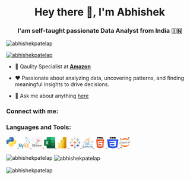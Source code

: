 <h1 align="center">Hey there 👋, I'm Abhishek</h1>
<h3 align="center"> I'am self-taught passionate Data Analyst from India  🇮🇳 </h3>

<p align="left"> <img src="https://komarev.com/ghpvc/?username=abhishekpatelap&label=Profile%20views&color=0e75b6&style=flat" alt="abhishekpatelap" /> </p>

<p align="left"> <a href="https://github.com/ryo-ma/github-profile-trophy"><img src="https://github-profile-trophy.vercel.app/?username=abhishekpatelap" alt="abhishekpatelap" /></a> </p>


- 💼  Qaulity Specialist at **[Amazon](http://razorpay.com/)**

- ❤️  Passionate about analyzing data, uncovering patterns, and finding meaningful insights to drive decisions.

- 💬 Ask me about anything [here](https://github.com/abhishekpatelap/abhishekpatelap/issues)

<h3 align="left">Connect with me:</h3>
<p align="left">
</p>

<h3 align="left">Languages and Tools:</h3>


<p align="left">
    
  <a href="https://www.python.org">
    <img src="https://github.com/AbhishekPatelAP/AbhishekPatelAP/blob/main/Images/Python.png" alt="python" width="30" height="30"/>
  </a>
  
  <a href="https://www.mysql.com" target="_blank">
    <img src="https://github.com/AbhishekPatelAP/AbhishekPatelAP/blob/main/Images/MySQL.png" alt="mysql" width="30" height="30"/>
  </a>

  <a href="https://www.microsoft.com/en-in/sql-server" target="_blank">
    <img src="https://github.com/AbhishekPatelAP/AbhishekPatelAP/blob/main/Images/MSQLServer.png" alt="msqlserver" width="30" height="30"/>
  </a>

  <a href="https://www.microsoft.com/en-in/microsoft-365/excel" target="_blank">
    <img src="https://github.com/AbhishekPatelAP/AbhishekPatelAP/blob/main/Images/Microsoft_Office_Excel.png" alt="excel" width="30" height="30"/>
  </a>

  <a href="https://www.microsoft.com/en-us/power-platform/products/power-bi" target="_blank">
    <img src="https://github.com/AbhishekPatelAP/AbhishekPatelAP/blob/main/Images/Power_BI.png" alt="power-bi" width="30" height="30"/>
  </a>

  <a href="https://www.tableau.com/" target="_blank">
    <img src="https://github.com/AbhishekPatelAP/AbhishekPatelAP/blob/main/Images/Tableau.png" alt="tableau" width="30" height="30"/>
  </a>

  <a href="https://www.java.com/en/">
    <img src="https://github.com/AbhishekPatelAP/AbhishekPatelAP/blob/main/Images/Java.png" alt="java" width="30" height="30"/>
  </a>

  <a href="https://html.com/">
    <img src="https://github.com/AbhishekPatelAP/AbhishekPatelAP/blob/main/Images/HTML.png" alt="html" width="30" height="30"/>
  </a>

  <a href="https://developer.mozilla.org/en-US/docs/Web/CSS">
    <img src="https://github.com/AbhishekPatelAP/AbhishekPatelAP/blob/main/Images/CSS3.png" alt="css" width="30" height="30"/>
  </a>

  <a href="https://jupyter.org/">
    <img src="https://github.com/AbhishekPatelAP/AbhishekPatelAP/blob/main/Images/Jupyter.png" alt="jupyter" width="30" height="30"/>
  </a>
  
</p>


<p><img align="left" src="https://github-readme-stats.vercel.app/api/top-langs?username=abhishekpatelap&show_icons=true&locale=en&layout=compact" alt="abhishekpatelap" /></p>

<p>&nbsp;<img align="center" src="https://github-readme-stats.vercel.app/api?username=abhishekpatelap&show_icons=true&locale=en" alt="abhishekpatelap" /></p>

<p><img align="center" src="https://github-readme-streak-stats.herokuapp.com/?user=abhishekpatelap&" alt="abhishekpatelap" /></p>

